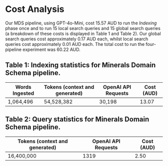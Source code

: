 # Cost Analysis

Our MDS pipeline, using GPT-4o-Mini, cost 15.57 AUD to run the *Indexing* phase once and to run 15 local search queries and 15 global search queries (a breakdown of these costs is displayed in Table 1 and Table 2). Our global search queries cost approximately 0.17 AUD each, whilst local search queries cost approximately 0.01 AUD each. The total cost to run the four-pipeline experiment was 60.22 AUD.

## Table 1: Indexing statistics for Minerals Domain Schema pipeline.

| Words Ingested | Tokens (context and generated) | OpenAI API Requests | Cost (AUD) |
|---------------|--------------------------------|----------------------|------------|
| 1,064,496    | 54,528,382                      | 30,198               | 13.07      |

## Table 2: Query statistics for Minerals Domain Schema pipeline.

| Tokens (context and generated) | OpenAI API Requests | Cost (AUD) |
|--------------------------------|----------------------|------------|
| 16,400,000                     | 1319                 | 2.50       |

